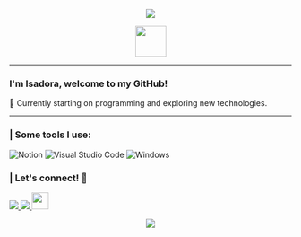 <!DOCTYPE html>
<html lang="en">
<head>
<meta charset="UTF-8">
<meta name="viewport" content="width=device-width, initial-scale=1.0">
</head>
<body>

<p style="text-align: center;">
  <img src="https://capsule-render.vercel.app/api?text=Hi%20there!&animation=fadeIn&type=waving&color=gradient&height=100">
</p>
<img src="https://media.giphy.com/media/nbY1wpPSoXPRieneoA/giphy.gif" width="55" style="display: block; margin: 0 auto;">
<hr>

<h3>I'm Isadora, welcome to my GitHub!</h3>
<p>👾 Currently starting on programming and exploring new technologies.</p>

<hr>

<h3>| Some tools I use:</h3>
<p>
  <img src="https://img.shields.io/badge/Notion-%23000000.svg?style=for-the-badge&logo=notion&logoColor=white" alt="Notion">
  <img src="https://img.shields.io/badge/Visual_Studio_Code-0078D4?style=for-the-badge&logo=visual%20studio%20code&logoColor=white" alt="Visual Studio Code">
  <img src="https://img.shields.io/badge/windows-131F37?style=for-the-badge&logo=windows&logoColor=white" alt="Windows">
</p>

<h3>| Let's connect! 💬</h3>
<p style="text-align: left;">
  <a href="mailto:isadoracoutosoares@gmail.com" alt="Gmail">
    <img src="https://img.shields.io/badge/-Gmail-%23333?style=for-the-badge&logo=gmail&logoColor=white">
  </a>
  <a href="https://www.linkedin.com/in/isadora-couto" alt="Linkedin">
    <img src="https://img.shields.io/badge/-LinkedIn-%230077B5?style=for-the-badge&logo=linkedin&logoColor=white">
  </a>
  <a href="https://www.instagram.com/thvdora/">
    <img height="30" src="https://user-images.githubusercontent.com/46517096/166974368-9798f39f-1f46-499c-b14e-81f0a3f83a06.png">
  </a>
</p>

<p style="text-align: center;">
  <img src="https://capsule-render.vercel.app/api?type=waving&height=149&color=gradient&section=footer&reversal=true">
</p>

</body>
</html>
